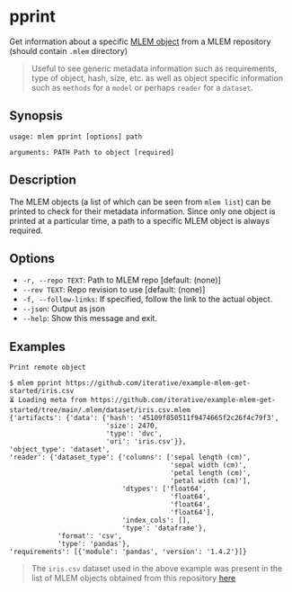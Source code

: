 # pprint

Get information about a specific
[MLEM object](/doc/user-guide/basic-concepts#mlem-objects) from a MLEM
repository (should contain `.mlem` directory)

> Useful to see generic metadata information such as requirements, type of
> object, hash, size, etc. as well as object specific information such as
> `methods` for a `model` or perhaps `reader` for a `dataset`.

## Synopsis

```usage
usage: mlem pprint [options] path

arguments: PATH Path to object [required]
```

## Description

The MLEM objects (a list of which can be seen from `mlem list`) can be printed
to check for their metadata information. Since only one object is printed at a
particular time, a path to a specific MLEM object is always required.

## Options

- `-r, --repo TEXT`: Path to MLEM repo [default: (none)]
- `--rev TEXT`: Repo revision to use [default: (none)]
- `-f, --follow-links`: If specified, follow the link to the actual object.
- `--json`: Output as json
- `--help`: Show this message and exit.

## Examples

```mlem
Print remote object

$ mlem pprint https://github.com/iterative/example-mlem-get-started/iris.csv
⏳️ Loading meta from https://github.com/iterative/example-mlem-get-started/tree/main/.mlem/dataset/iris.csv.mlem
{'artifacts': {'data': {'hash': '45109f850511f9474665f2c26f4c79f3',
                        'size': 2470,
                        'type': 'dvc',
                        'uri': 'iris.csv'}},
'object_type': 'dataset',
'reader': {'dataset_type': {'columns': ['sepal length (cm)',
                                        'sepal width (cm)',
                                        'petal length (cm)',
                                        'petal width (cm)'],
                            'dtypes': ['float64',
                                        'float64',
                                        'float64',
                                        'float64'],
                            'index_cols': [],
                            'type': 'dataframe'},
            'format': 'csv',
            'type': 'pandas'},
'requirements': [{'module': 'pandas', 'version': '1.4.2'}]}
```

> The `iris.csv` dataset used in the above example was present in the list of
> MLEM objects obtained from this repository
> [here](/doc/command-reference/list#examples)
